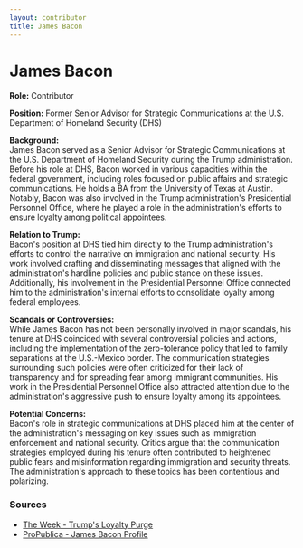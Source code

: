 ```yaml
---
layout: contributor
title: James Bacon
---
```


# James Bacon

**Role:** Contributor

**Position:** Former Senior Advisor for Strategic Communications at the U.S. Department of Homeland Security (DHS)

**Background:**  
James Bacon served as a Senior Advisor for Strategic Communications at the U.S. Department of Homeland Security during the Trump administration. Before his role at DHS, Bacon worked in various capacities within the federal government, including roles focused on public affairs and strategic communications. He holds a BA from the University of Texas at Austin. Notably, Bacon was also involved in the Trump administration's Presidential Personnel Office, where he played a role in the administration's efforts to ensure loyalty among political appointees.

**Relation to Trump:**  
Bacon's position at DHS tied him directly to the Trump administration's efforts to control the narrative on immigration and national security. His work involved crafting and disseminating messages that aligned with the administration's hardline policies and public stance on these issues. Additionally, his involvement in the Presidential Personnel Office connected him to the administration's internal efforts to consolidate loyalty among federal employees.

**Scandals or Controversies:**  
While James Bacon has not been personally involved in major scandals, his tenure at DHS coincided with several controversial policies and actions, including the implementation of the zero-tolerance policy that led to family separations at the U.S.-Mexico border. The communication strategies surrounding such policies were often criticized for their lack of transparency and for spreading fear among immigrant communities. His work in the Presidential Personnel Office also attracted attention due to the administration's aggressive push to ensure loyalty among its appointees.

**Potential Concerns:**  
Bacon's role in strategic communications at DHS placed him at the center of the administration's messaging on key issues such as immigration enforcement and national security. Critics argue that the communication strategies employed during his tenure often contributed to heightened public fears and misinformation regarding immigration and security threats. The administration's approach to these topics has been contentious and polarizing.

### Sources
- [The Week - Trump's Loyalty Purge](https://theweek.com/speedreads/898262/white-house-just-hired-college-senior-help-lead-trumps-loyalty-purge)
- [ProPublica - James Bacon Profile](https://projects.propublica.org/trump-town/staffers/james-bacon)

